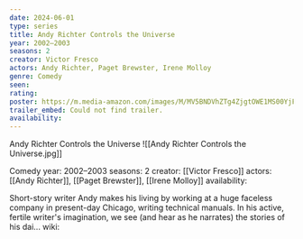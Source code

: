```yaml
---
date: 2024-06-01
type: series
title: Andy Richter Controls the Universe
year: 2002–2003
seasons: 2
creator: Victor Fresco
actors: Andy Richter, Paget Brewster, Irene Molloy
genre: Comedy
seen:
rating: 
poster: https://m.media-amazon.com/images/M/MV5BNDVhZTg4ZjgtOWE1MS00YjFjLWFiOGEtZTM4OTc1YWVlNDIwXkEyXkFqcGdeQXVyMTA0MTM5NjI2._V1_SX300.jpg
trailer_embed: Could not find trailer.
availability:
---
```

Andy Richter Controls the Universe
![[Andy Richter Controls the Universe.jpg]]

Comedy
year: 2002–2003
seasons: 2
creator: [[Victor Fresco]]
actors: [[Andy Richter]], [[Paget Brewster]], [[Irene Molloy]]
availability:

Short-story writer Andy makes his living by working at a huge faceless company in present-day Chicago, writing technical manuals. In his active, fertile writer's imagination, we see (and hear as he narrates) the stories of his dai...
wiki: 


